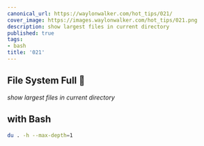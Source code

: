 ```yaml
---
canonical_url: https://waylonwalker.com/hot_tips/021/
cover_image: https://images.waylonwalker.com/hot_tips/021.png
description: show largest files in current directory
published: true
tags:
- bash
title: '021'
---
```


## File System Full 🤔

_show largest files in current directory_

## with **Bash**

```bash
du . -h --max-depth=1
```